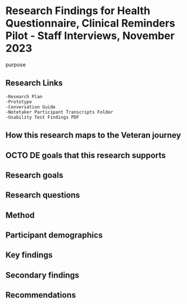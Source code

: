 # Research Findings for Health Questionnaire, Clinical Reminders Pilot - Staff Interviews, November 2023
purpose

## Research Links
    -Research Plan
    -Prototype
    -Conversation Guide
    -Notetaker Participant Transcripts Folder
    -Usability Test Findings PDF

## How this research maps to the Veteran journey

## OCTO DE goals that this research supports

## Research goals

## Research questions

## Method

## Participant demographics

## Key findings

## Secondary findings

## Recommendations
